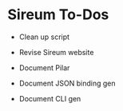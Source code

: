 Sireum To-Dos
=============

* Clean up script

* Revise Sireum website

* Document Pilar

* Document JSON binding gen

* Document CLI gen

